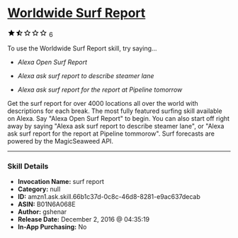 # [Worldwide Surf Report](http://alexa.amazon.com/#skills/amzn1.ask.skill.66b1c37d-0c8c-46d8-8281-e9ac637decab)
![1.8 stars](../../images/ic_star_black_18dp_1x.png)![1.8 stars](../../images/ic_star_half_black_18dp_1x.png)![1.8 stars](../../images/ic_star_border_black_18dp_1x.png)![1.8 stars](../../images/ic_star_border_black_18dp_1x.png)![1.8 stars](../../images/ic_star_border_black_18dp_1x.png) 6

To use the Worldwide Surf Report skill, try saying...

* *Alexa Open Surf Report*

* *Alexa ask surf report to describe steamer lane*

* *Alexa ask surf report for the report at Pipeline tomorrow*

Get the surf report for over 4000 locations all over the world with descriptions for each break. The most fully featured surfing skill available on Alexa. Say "Alexa Open Surf Report" to begin. You can also start off right away by saying "Alexa ask surf report to describe steamer lane", or "Alexa ask surf report for the report at Pipeline tommorow". Surf forecasts are powered by the MagicSeaweed API.

***

### Skill Details

* **Invocation Name:** surf report
* **Category:** null
* **ID:** amzn1.ask.skill.66b1c37d-0c8c-46d8-8281-e9ac637decab
* **ASIN:** B01N6A068E
* **Author:** gshenar
* **Release Date:** December 2, 2016 @ 04:35:19
* **In-App Purchasing:** No
